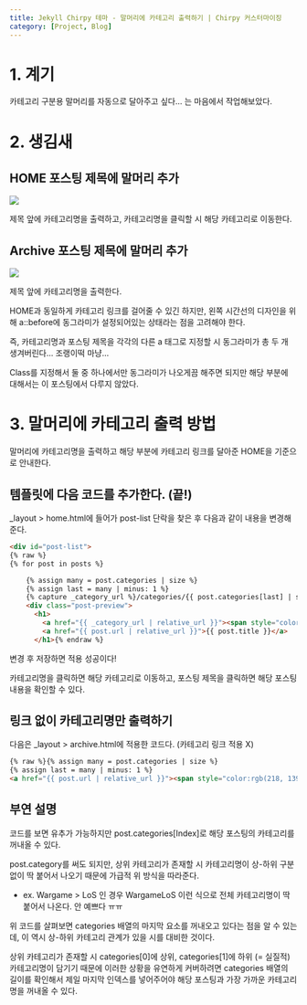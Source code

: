 ```yaml
---
title: Jekyll Chirpy 테마 - 말머리에 카테고리 출력하기 | Chirpy 커스터마이징
category: [Project, Blog]
---
```


# 1. 계기

카테고리 구분용 말머리를 자동으로 달아주고 싶다... 는 마음에서 작업해보았다.


# 2. 생김새

## HOME 포스팅 제목에 말머리 추가
<img src="https://user-images.githubusercontent.com/98504939/153746948-4083b38c-0225-48cb-a710-287f12dd84ed.png">

제목 앞에 카테고리명을 출력하고, 카테고리명을 클릭할 시 해당 카테고리로 이동한다.

## Archive 포스팅 제목에 말머리 추가
<img src="https://user-images.githubusercontent.com/98504939/153747051-13ae919a-fdc8-441a-8956-dffdcac997b1.png">

제목 앞에 카테고리명을 출력한다.

HOME과 동일하게 카테고리 링크를 걸어줄 수 있긴 하지만, 왼쪽 시간선의 디자인을 위해 a::before에 동그라미가 설정되어있는 상태라는 점을 고려해야 한다.

즉, 카테고리명과 포스팅 제목을 각각의 다른 a 태그로 지정할 시 동그라미가 총 두 개 생겨버린다... 조랭이떡 마냥...

Class를 지정해서 둘 중 하나에서만 동그라미가 나오게끔 해주면 되지만 해당 부분에 대해서는 이 포스팅에서 다루지 않았다.


# 3. 말머리에 카테고리 출력 방법

말머리에 카테고리명을 출력하고 해당 부분에 카테고리 링크를 달아준 HOME을 기준으로 안내한다.

## 템플릿에 다음 코드를 추가한다. (끝!)

_layout > home.html에 들어가 post-list 단락을 찾은 후 다음과 같이 내용을 변경해준다.

```html
<div id="post-list">
{% raw %}
{% for post in posts %}

    {% assign many = post.categories | size %}
    {% assign last = many | minus: 1 %}
    {% capture _category_url %}/categories/{{ post.categories[last] | slugify | url_encode }}/{% endcapture %}
    <div class="post-preview">
      <h1>
        <a href="{{ _category_url | relative_url }}"><span style="color:rgb(218, 139, 139);">{{ post.categories[last] }} › </span></a>
        <a href="{{ post.url | relative_url }}">{{ post.title }}</a>
      </h1>{% endraw %}
```

변경 후 저장하면 적용 성공이다!

카테고리명을 클릭하면 해당 카테고리로 이동하고, 포스팅 제목을 클릭하면 해당 포스팅 내용을 확인할 수 있다.

## 링크 없이 카테고리명만 출력하기

다음은 _layout > archive.html에 적용한 코드다. (카테고리 링크 적용 X)

```html
{% raw %}{% assign many = post.categories | size %}
{% assign last = many | minus: 1 %}
<a href="{{ post.url | relative_url }}"><span style="color:rgb(218, 139, 139);">{{ post.categories[last] }} › </span>{{ post.title }}</a>{% endraw %}
```


## 부연 설명

코드를 보면 유추가 가능하지만 post.categories[Index]로 해당 포스팅의 카테고리를 꺼내올 수 있다.

post.category를 써도 되지만, 상위 카테고리가 존재할 시 카테고리명이 상-하위 구분없이 딱 붙어서 나오기 때문에 가급적 위 방식을 따라준다.

- ex. Wargame > LoS 인 경우 WargameLoS 이런 식으로 전체 카테고리명이 딱 붙어서 나온다. 안 예쁘다 ㅠㅠ

위 코드를 살펴보면 categories 배열의 마지막 요소를 꺼내오고 있다는 점을 알 수 있는데, 이 역시 상-하위 카테고리 관계가 있을 시를 대비한 것이다.

상위 카테고리가 존재할 시 categories[0]에 상위, categories[1]에 하위 (= 실질적) 카테고리명이 담기기 때문에 이러한 상황을 유연하게 커버하려면 categories 배열의 길이를 확인해서 제일 마지막 인덱스를 넣어주어야 해당 포스팅과 가장 가까운 카테고리명을 꺼내올 수 있다.